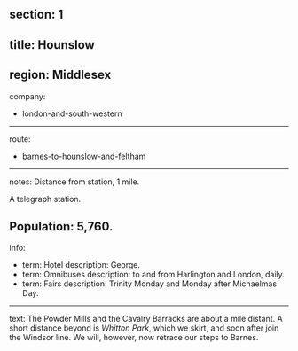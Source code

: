 section: 1
----
title: Hounslow
----
region: Middlesex
----
company:
- london-and-south-western
----
route:
- barnes-to-hounslow-and-feltham
----
notes: Distance from station, 1 mile.

A telegraph station.

Population: 5,760.
----
info:
- term: Hotel
  description: George.
- term: Omnibuses
  description: to and from Harlington and London, daily.
- term: Fairs
  description: Trinity Monday and Monday after Michaelmas Day.
----
text: The Powder Mills and the Cavalry Barracks are about a mile distant. A short distance beyond is *Whitton Park*, which we skirt, and soon after join the Windsor line. We will, however, now retrace our steps to Barnes.
